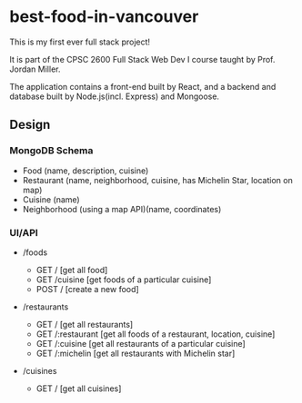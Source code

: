 # best-food-in-vancouver

This is my first ever full stack project!

It is part of the CPSC 2600 Full Stack Web Dev I course taught by Prof. Jordan Miller.

The application contains a front-end built by React, and a backend and database built by Node.js(incl. Express) and Mongoose.

## Design

### MongoDB Schema

- Food (name, description, cuisine)
- Restaurant (name, neighborhood, cuisine, has Michelin Star, location on map)
- Cuisine (name)
- Neighborhood (using a map API)(name, coordinates)

### UI/API

- /foods

  - GET / [get all food]
  - GET /cuisine [get foods of a particular cuisine]
  - POST / [create a new food]

- /restaurants

  - GET / [get all restaurants]
  - GET /:restaurant [get all foods of a restaurant, location, cuisine]
  - GET /:cuisine [get all restaurants of a particular cuisine]
  - GET /:michelin [get all restaurants with Michelin star]

- /cuisines
  - GET / [get all cuisines]
